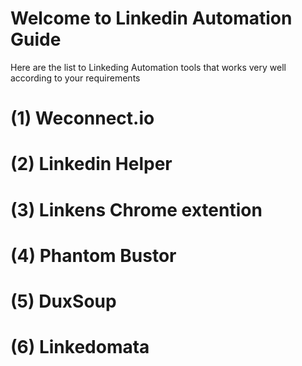# Welcome to Linkedin Automation Guide

Here are the list to Linkeding Automation tools that works very well according to your requirements
# (1) Weconnect.io
# (2) Linkedin Helper
# (3) Linkens Chrome extention
# (4) Phantom Bustor
# (5) DuxSoup
# (6) Linkedomata
